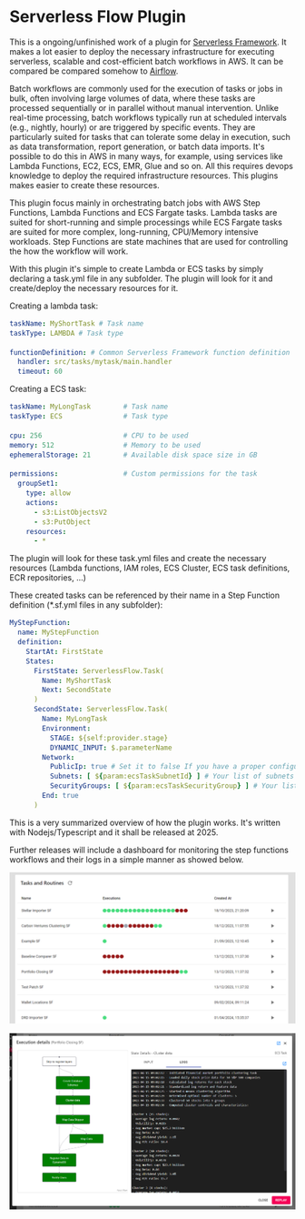 # Serverless Flow Plugin

This is a ongoing/unfinished work of a plugin for [Serverless Framework](https://www.serverless.com/). It makes a lot easier to deploy the necessary infrastructure for executing serverless, scalable and cost-efficient batch workflows in AWS. It can be compared be compared somehow to [Airflow](https://airflow.apache.org/).

Batch workflows are commonly used for the execution of tasks or jobs in bulk, often involving large volumes of data, where these tasks are processed sequentially or in parallel without manual intervention. Unlike real-time processing, batch workflows typically run at scheduled intervals (e.g., nightly, hourly) or are triggered by specific events. They are particularly suited for tasks that can tolerate some delay in execution, such as data transformation, report generation, or batch data imports. It's possible to do this in AWS in many ways, for example, using services like Lambda Functions, EC2, ECS, EMR, Glue and so on. All this requires devops knowledge to deploy the required infrastructure resources. This plugins makes easier to create these resources.

This plugin focus mainly in orchestrating batch jobs with AWS Step Functions, Lambda Functions and ECS Fargate tasks. Lambda tasks are suited for short-running and simple processings while ECS Fargate tasks are suited for more complex, long-running, CPU/Memory intensive workloads. Step Functions are state machines that are used for controlling the how the workflow will work.

With this plugin it's simple to create Lambda or ECS tasks by simply declaring a task.yml file in any subfolder. The plugin will look for it and create/deploy the necessary resources for it.

Creating a lambda task:

```yaml
taskName: MyShortTask # Task name
taskType: LAMBDA # Task type

functionDefinition: # Common Serverless Framework function definition
  handler: src/tasks/mytask/main.handler
  timeout: 60
```

Creating a ECS task:

```yaml
taskName: MyLongTask        # Task name
taskType: ECS               # Task type

cpu: 256                    # CPU to be used
memory: 512                 # Memory to be used
ephemeralStorage: 21        # Available disk space size in GB

permissions:                # Custom permissions for the task
  groupSet1:
    type: allow
    actions:
      - s3:ListObjectsV2
      - s3:PutObject
    resources:
      - *
```

The plugin will look for these task.yml files and create the necessary resources (Lambda functions, IAM roles, ECS Cluster, ECS task definitions, ECR repositories, ...)

These created tasks can be referenced by their name in a Step Function definition (\*.sf.yml files in any subfolder):

```yaml
MyStepFunction:
  name: MyStepFunction
  definition:
    StartAt: FirstState
    States:
      FirstState: ServerlessFlow.Task(
        Name: MyShortTask
        Next: SecondState
      )
      SecondState: ServerlessFlow.Task(
        Name: MyLongTask
        Environment:
          STAGE: ${self:provider.stage}
          DYNAMIC_INPUT: $.parameterName
        Network:
          PublicIp: true # Set it to false If you have a proper configured network
          Subnets: [ ${param:ecsTaskSubnetId} ] # Your list of subnets
          SecurityGroups: [ ${param:ecsTaskSecurityGroup} ] # Your list of security groups
        End: true
      )
```

This is a very summarized overview of how the plugin works. It's written with Nodejs/Typescript and it shall be released at 2025.

Further releases will include a dashboard for monitoring the step functions workflows and their logs in a simple manner as showed below.

![Alt text](/docs/assets/workflows.png)

![Alt text](/docs/assets/workflowexecution.png)
